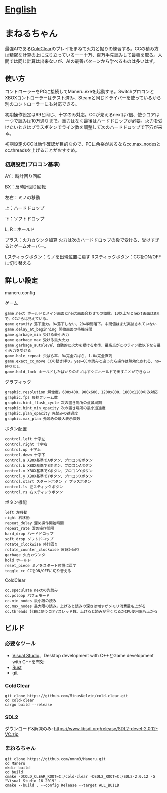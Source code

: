 # [English](README.en.md)

# まねるちゃん

最強AIである[ColdClear](https://github.com/MinusKelvin/cold-clear)のプレイをまねて火力と掘りの練習する。CCの積み方は精密な計算の上に成り立っているーー十万、百万手先読みして最善を取る。人間では同じ計算は出来ないが、AIの最善パターンから学べるものは多いはず。

## 使い方
コントローラーをPCに接続してManeru.exeを起動する。SwitchプロコンとXBOXコントローラーはテスト済み、Steamと同じドライバーを使っているから別のコントローラーにも対応できる。

初期操作設定は99と同じ、十字のみ対応。CCが見えるnextは7個、使うコアは一つで読みは10万通りまで。重力はなく最後はハードドロップが必要。火力を受けたいときはプラスボタンでライン数を調整して次のハードドロップで下穴が来る。

初期設定のCCは動作確認が目的なので、PCに余裕があるならcc.max_nodesとcc.threadsを上げることがおすすめ。

### 初期設定(プロコン基準)
AY：時計回り回転

BX：反時計回り回転

左右：ミノの移動

上：ハードドロップ

下：ソフトドロップ

L, R：ホールド

プラス：火力カウンタ加算
火力は次のハードドロップの後で受ける、受けすぎるとゲームオーバー。

Lスティックボタン：ミノを出現位置に戻す
Rスティックボタン：CCをON/OFFに切り替える

## 詳しい設定
maneru.config

ゲーム
```
game.next ホールドとメイン画面とnext画面合わせての個数。10以上だとnext画面は8まで、CCからは見えている。
game.gravity 落下重力。0=落下しない、20=瞬間落下。中間値はまだ実装されていない
game.delay_at_beginning 開始画面の待機時間
game.garbage_min 受ける最小火力
game.garbage_max 受ける最大火力
game.garbage_autolevel 自動的に火力を受ける水準、最高点がこのライン数以下なら最小火力を受ける
game.hole_repeat 穴ばら率、0=完全穴ばら、1.0=完全直列
game.exact_cc_move CCの動き縛り。yes=CCの読みと違ったら操作は無効化される、no=縛りなし
game.hold_lock ホールドしたばかりのミノはすぐにホールドで出すことができない
```
グラフィック
```
graphic.resolution 解像度。600x400、900x600、1200x800、1800x1200のみ対応
graphic.fps 毎秒フレーム数
graphic.hint_flash_cycle 次の置き場所の点滅周期
graphic.hint_min_opacity 次の置き場所の最小透過度
graphic.plan_opacity 先読みの透過度
graphic.max_plan 先読みの最大表示個数
```
ボタン配置
```
control.left 十字左
control.right 十字右
control.up 十字上
control.down 十字下
control.a XBOX基準でAボタン、プロコンBボタン
control.b XBOX基準でBボタン、プロコンAボタン
control.x XBOX基準でXボタン、プロコンYボタン
control.y XBOX基準でYボタン、プロコンXボタン
control.start スタートボタン / プラスボタン
control.ls 左スティックボタン
control.rs 右スティックボタン
```

ボタン機能
```
left 左移動
right 右移動
repeat_delay 溜め操作開始時間
repeat_rate 溜め操作間隔
hard_drop ハードドロップ
soft_drop ソフトドロップ
rotate_clockwise 時計回り
rotate_counter_clockwise 反時計回り
garbage 火力カウンタ
hold ホールド
reset_piece ミノをスタート位置に戻す
toggle_cc CCをON/OFFに切り替える
```

ColdClear
```
cc.speculate nextの先読み
cc.pcloop パフェモード
cc.min_nodes 最小限の読み
cc.max_nodes 最大限の読み。上げると読みの深さは増すがメモリ消費量も上がる
cc.threads 計算に使うコア/スレッド数。上げると読みが早くなるがCPU使用率も上がる
```

## ビルド

### 必要なツール

- [Visual Studio](https://aka.ms/vs/16/release/vs_community.exe)、Desktop development with C++とGame development with C++を有効
- [Rust](https://static.rust-lang.org/rustup/dist/x86_64-pc-windows-msvc/rustup-init.exe)
- [git](https://git-scm.com/download/win)

### ColdClear
```
git clone https://github.com/MinusKelvin/cold-clear.git
cd cold-clear
cargo build --release
```
### SDL2
ダウンロード&解凍のみ: https://www.libsdl.org/release/SDL2-devel-2.0.12-VC.zip

### まねるちゃん
```
git clone https://github.com/nmnm3/Maneru.git
cd Maneru
mkdir build
cd build
cmake -DCOLD_CLEAR_ROOT=C:/cold-clear -DSDL2_ROOT=C:/SDL2-2.0.12 -G "Visual Studio 16 2019" ..
cmake --build . --config Release --target ALL_BUILD
```